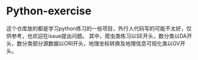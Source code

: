 # Python-exercise
这个仓库放的都是学习python练习的一些项目，外行人代码写的可能不太好，仅供参考，也欢迎在issue提出问题。
其中，爬虫类练习以SE开头，数分类以DA开头，数分类部分源数据以ORI开头，地理坐标转换及地理信息可视化类以GV开头。
